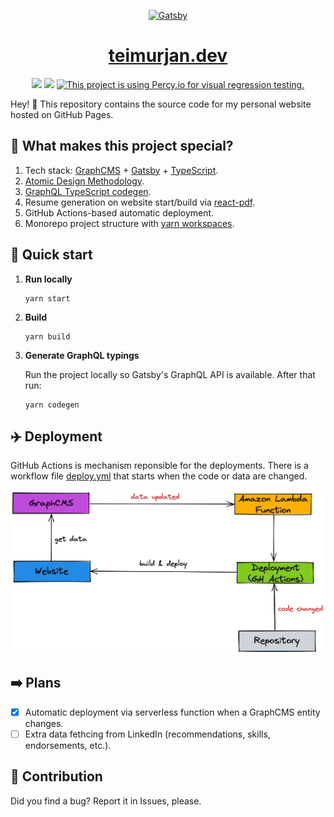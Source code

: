 <p align="center">
  <a href="https://teimurjan.dev">
    <img alt="Gatsby" src="./workspaces/website/src/assets/images/logo.png" width="200" />
  </a>
</p>
<h1 align="center">
  <a href="https://teimurjan.dev">
    teimurjan.dev
  </a>
</h1>
<div align="center">

![](https://github.com/teimurjan/teimurjan.github.io/actions/workflows/test.yml/badge.svg)
![](https://github.com/teimurjan/teimurjan.github.io/actions/workflows/deploy.yml/badge.svg)
[![This project is using Percy.io for visual regression testing.](https://percy.io/static/images/percy-badge.svg)](https://percy.io/b3c6e6d8/teimurjan.dev)

</div>

Hey! 👋 This repository contains the source code for my personal website hosted on GitHub Pages.

## 🤷 What makes this project special?

1. Tech stack: [GraphCMS](https://graphcms.com/) + [Gatsby](https://www.gatsbyjs.com/) + [TypeScript](https://www.typescriptlang.org/).
2. [Atomic Design Methodology](https://atomicdesign.bradfrost.com/).
3. [GraphQL TypeScript codegen](https://www.graphql-code-generator.com/).
4. Resume generation on website start/build via [react-pdf](https://react-pdf.org/).
5. GitHub Actions-based automatic deployment.
6. Monorepo project structure with [yarn workspaces](https://yarnpkg.com/features/workspaces).

## 🚀 Quick start

1.  **Run locally**
    ```shell
    yarn start
    ```

2.  **Build**

    ```shell
    yarn build
    ```

3.  **Generate GraphQL typings**

    Run the project locally so Gatsby's GraphQL API is available. After that run:

    ```shell
    yarn codegen
    ```

## ✈️ Deployment

GitHub Actions is mechanism reponsible for the deployments. There is a workflow file [deploy.yml](./.github/workflows/deploy.yml) that starts when the code or data are changed.

<div align="center">
  <img alt="Gatsby" src="./docs/images/deployment.png" width="1000" />
</div>

## ➡️ Plans

- [x] Automatic deployment via serverless function when a GraphCMS entity changes.
- [ ] Extra data fethcing from LinkedIn (recommendations, skills, endorsements, etc.).

## 🙏 Contribution

Did you find a bug? Report it in Issues, please.